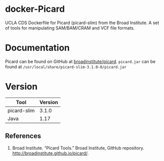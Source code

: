 # docker-Picard
UCLA CDS Dockerfile for Picard (picard-slim) from the Broad Institute. A set of tools for manipulating SAM/BAM/CRAM and VCF file formats.

# Documentation

Picard can be found on GitHub at [broadinstitute/picard](https://github.com/broadinstitute/picard).
`picard.jar` can be found at `/usr/local/share/picard-slim-3.1.0-0/picard.jar`

# Version
| Tool | Version |
|------|---------|
| picard-slim | 3.1.0 |
| Java | 1.17 |

## References

1. Broad Institute. “Picard Tools.” Broad Institute, GitHub repository. http://broadinstitute.github.io/picard/.
